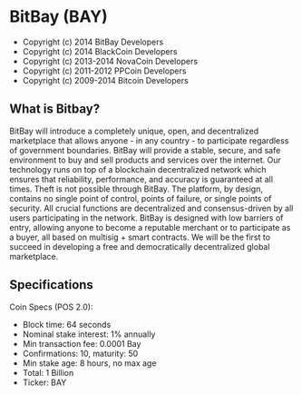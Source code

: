 BitBay (BAY)
===================================

- Copyright (c) 2014 BitBay Developers
- Copyright (c) 2014 BlackCoin Developers
- Copyright (c) 2013-2014 NovaCoin Developers
- Copyright (c) 2011-2012 PPCoin Developers
- Copyright (c) 2009-2014 Bitcoin Developers

What is Bitbay?
------------------

BitBay will introduce a completely unique, open, and decentralized marketplace that allows anyone - in any country - to participate regardless of government boundaries.
BitBay will  provide a stable, secure, and safe environment to buy and sell products and services over the internet.
Our technology runs on top of a blockchain decentralized network which ensures that reliability, performance, and accuracy is guaranteed at all times. Theft is not possible through BitBay.
The platform, by design, contains no single point of control, points of failure, or single points of security.
All crucial functions are decentralized and consensus-driven by all users participating in the network.
BitBay is designed with low barriers of entry, allowing anyone to become a reputable merchant or to participate as a buyer, all based on multisig + smart contracts.
We will be the first to succeed in developing a free and democratically decentralized global marketplace.

Specifications
------------------

Coin Specs (POS 2.0):

- Block time: 64 seconds
- Nominal stake interest: 1% annually
- Min transaction fee: 0.0001 Bay
- Confirmations: 10, maturity: 50
- Min stake age: 8 hours, no max age
- Total: 1 Billion
- Ticker: BAY
